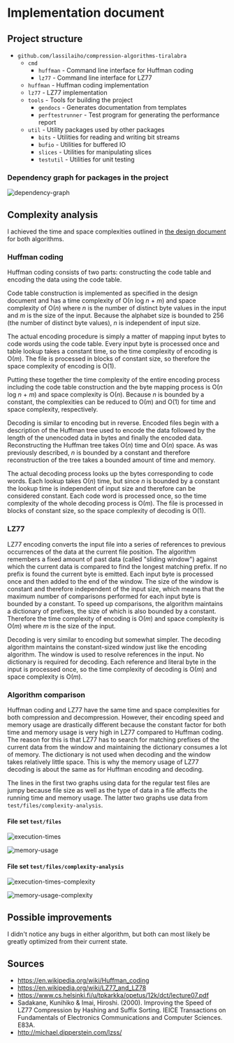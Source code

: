 <!--
    This file was automatically generated from "implementation.template.md".
    Any changes will be overwritten when the file is regenerated.
-->
# Implementation document

## Project structure

- `github.com/lassilaiho/compression-algorithms-tiralabra`
  - `cmd`
    - `huffman` - Command line interface for Huffman coding
    - `lz77` - Command line interface for LZ77
  - `huffman` - Huffman coding implementation
  - `lz77` - LZ77 implementation
  - `tools` - Tools for building the project
    - `gendocs` - Generates documentation from templates
    - `perftestrunner` - Test program for generating the performance report
  - `util` - Utility packages used by other packages
    - `bits` - Utilities for reading and writing bit streams
    - `bufio` - Utilities for buffered IO
    - `slices` - Utilities for manipulating slices
    - `testutil` - Utilities for unit testing

### Dependency graph for packages in the project

![dependency-graph](images/dependency-graph.png)

## Complexity analysis

I achieved the time and space complexities outlined in [the design
document](design-document.md) for both algorithms.

### Huffman coding

Huffman coding consists of two parts: constructing the code table and encoding
the data using the code table.

Code table construction is implemented as specified in the design document and
has a time complexity of O(*n* log *n* + *m*) and space complexity of O(*n*)
where *n* is the number of distinct byte values in the input and *m* is the size
of the input. Because the alphabet size is bounded to 256 (the number of
distinct byte values), *n* is independent of input size.

The actual encoding procedure is simply a matter of mapping input bytes to code
words using the code table. Every input byte is processed once and table lookup
takes a constant time, so the time complexity of encoding is O(*m*). The file is
processed in blocks of constant size, so therefore the space complexity of
encoding is O(1).

Putting these together the time complexity of the entire encoding process
including the code table construction and the byte mapping process is O(*n* log
*n* + *m*) and space complexity is O(*n*). Because *n* is bounded by a constant,
the complexities can be reduced to O(*m*) and O(1) for time and space
complexity, respectively.

Decoding is similar to encoding but in reverse. Encoded files begin with a
description of the Huffman tree used to encode the data followed by the length
of the unencoded data in bytes and finally the encoded data. Reconstructing the
Huffman tree takes O(*n*) time and O(*n*) space. As was previously described,
*n* is bounded by a constant and therefore reconstruction of the tree takes a
bounded amount of time and memory.

The actual decoding process looks up the bytes corresponding to code words. Each
lookup takes O(*n*) time, but since *n* is bounded by a constant the lookup time
is independent of input size and therefore can be considered constant. Each code
word is processed once, so the time complexity of the whole decoding process is
O(*m*). The file is processed in blocks of constant size, so the space
complexity of decoding is O(1).

### LZ77

LZ77 encoding converts the input file into a series of references to previous
occurrences of the data at the current file position. The algorithm remembers a
fixed amount of past data (called "sliding window") against which the current
data is compared to find the longest matching prefix. If no prefix is found the
current byte is emitted. Each input byte is processed once and then added to the
end of the window. The size of the window is constant and therefore independent
of the input size, which means that the maximum number of comparisons performed
for each input byte is bounded by a constant. To speed up comparisons, the
algorithm maintains a dictionary of prefixes, the size of which is also bounded
by a constant. Therefore the time complexity of encoding is O(*m*) and space
complexity is O(*m*) where *m* is the size of the input.

Decoding is very similar to encoding but somewhat simpler. The decoding
algorithm maintains the constant-sized window just like the encoding algorithm.
The window is used to resolve references in the input. No dictionary is required
for decoding. Each reference and literal byte in the input is processed once, so
the time complexity of decoding is O(*m*) and space complexity is O(*m*).

### Algorithm comparison

Huffman coding and LZ77 have the same time and space complexities for both
compression and decompression. However, their encoding speed and memory usage
are drastically different because the constant factor for both time and memory
usage is very high in LZ77 compared to Huffman coding. The reason for this is
that LZ77 has to search for matching prefixes of the current data from the
window and maintaining the dictionary consumes a lot of memory. The dictionary
is not used when decoding and the window takes relatively little space. This is
why the memory usage of LZ77 decoding is about the same as for Huffman encoding
and decoding.

The lines in the first two graphs using data for the regular test files are
jumpy because file size as well as the type of data in a file affects the
running time and memory usage. The latter two graphs use data from
`test/files/complexity-analysis`.

#### File set `test/files`

![execution-times](images/execution-times.png)

![memory-usage](images/memory-usage.png)

#### File set `test/files/complexity-analysis`

![execution-times-complexity](images/execution-times-complexity.png)

![memory-usage-complexity](images/memory-usage-complexity.png)

## Possible improvements

I didn't notice any bugs in either algorithm, but both can most likely be
greatly optimized from their current state.

## Sources

- https://en.wikipedia.org/wiki/Huffman_coding
- https://en.wikipedia.org/wiki/LZ77_and_LZ78
- https://www.cs.helsinki.fi/u/tpkarkka/opetus/12k/dct/lecture07.pdf
- Sadakane, Kunihiko & Imai, Hiroshi. (2000). Improving the Speed of LZ77
  Compression by Hashing and Suffix Sorting. IEICE Transactions on Fundamentals
  of Electronics Communications and Computer Sciences. E83A. 
- http://michael.dipperstein.com/lzss/
